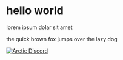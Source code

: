 # hello world

lorem ipsum dolar sit amet

the quick brown fox jumps over the lazy dog

<a href="https://discord.gg/ZZPsFx3wht">![Arctic Discord](https://img.shields.io/discord/1058102236934328401?style=for-the-badge&logo=discord&label=DISCORD&color=blue)</a>
